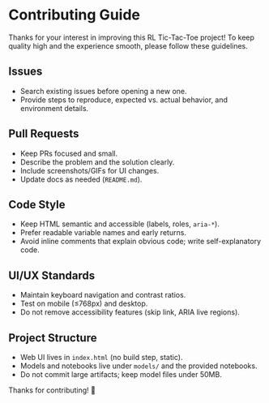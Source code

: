 # Contributing Guide

Thanks for your interest in improving this RL Tic-Tac-Toe project! To keep quality high and the experience smooth, please follow these guidelines.

## Issues
- Search existing issues before opening a new one.
- Provide steps to reproduce, expected vs. actual behavior, and environment details.

## Pull Requests
- Keep PRs focused and small.
- Describe the problem and the solution clearly.
- Include screenshots/GIFs for UI changes.
- Update docs as needed (`README.md`).

## Code Style
- Keep HTML semantic and accessible (labels, roles, `aria-*`).
- Prefer readable variable names and early returns.
- Avoid inline comments that explain obvious code; write self-explanatory code.

## UI/UX Standards
- Maintain keyboard navigation and contrast ratios.
- Test on mobile (≤768px) and desktop.
- Do not remove accessibility features (skip link, ARIA live regions).

## Project Structure
- Web UI lives in `index.html` (no build step, static).
- Models and notebooks live under `models/` and the provided notebooks.
- Do not commit large artifacts; keep model files under 50MB.

Thanks for contributing! 🎯


